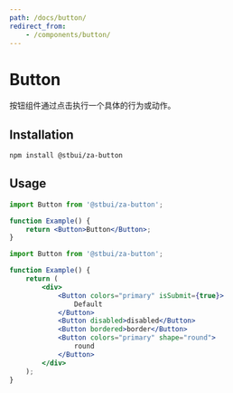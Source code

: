```yaml
---
path: /docs/button/
redirect_from:
    - /components/button/
---
```


# Button

按钮组件通过点击执行一个具体的行为或动作。

<carbon-ad></carbon-ad>

## Installation

```sh
npm install @stbui/za-button
```

## Usage

```jsx
import Button from '@stbui/za-button';

function Example() {
    return <Button>Button</Button>;
}
```

```jsx
import Button from '@stbui/za-button';

function Example() {
    return (
        <div>
            <Button colors="primary" isSubmit={true}>
                Default
            </Button>
            <Button disabled>disabled</Button>
            <Button bordered>border</Button>
            <Button colors="primary" shape="round">
                round
            </Button>
        </div>
    );
}
```
